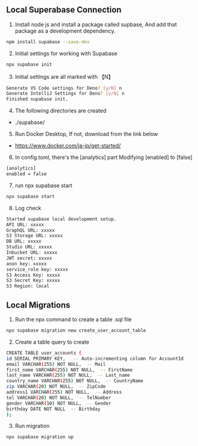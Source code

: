 ## Local Superabase Connection

1. Install node js and install a package called supbase, And add that package as a development dependency.
```bash
npm install supabase --save-dev
```

2. Initial settings for working with Supabase
```bash
npx supabase init
```
3. Initial settings are all marked with 【N】
```bash
Generate VS Code settings for Deno? [y/N] n
Generate IntelliJ Settings for Deno? [y/N] n
Finished supabase init.
```

4. The following directories are created
- ./supabase/

5. Run Docker Desktop, If not, download from the link below
- https://www.docker.com/ja-jp/get-started/

6. In config.toml, there's the [analytics] part Modifying [enabled] to [false]
```bash
[analytics]
enabled = false
```

7. run npx supabase start
```bash
npx supabase start
```

8. Log check
```bash
Started supabase local development setup.
API URL: xxxxx
GraphQL URL: xxxxx
S3 Storage URL: xxxxx
DB URL: xxxxx
Studio URL: xxxxx
Inbucket URL: xxxxx
JWT secret: xxxxx
anon key: xxxxx
service_role key: xxxxx
S3 Access Key: xxxxx
S3 Secret Key: xxxxx
S3 Region: local
```

## Local Migrations

1. Run the npx command to create a table .sql file
```bash
npx supabase migration new create_user_account_table  
```
2. Create a table query to create
```bash
CREATE TABLE user_accounts (
id SERIAL PRIMARY KEY,   -- Auto-incrementing column for AccountId
email VARCHAR(255) NOT NULL,  -- Mail
first_name VARCHAR(255) NOT NULL,  -- FirstName
last_name VARCHAR(255) NOT NULL,  -- Last_name
country_name VARCHAR(255) NOT NULL,  -- CountryName
zip VARCHAR(20) NOT NULL,  -- ZipCode
address1 VARCHAR(255) NOT NULL,  -- Address
tel VARCHAR(20) NOT NULL,  -- TelNumber
gender VARCHAR(10) NOT NULL,  -- Gender
birthday DATE NOT NULL  -- Birthday
);
```
3. Run migration
```bash
npx supabase migration up
```